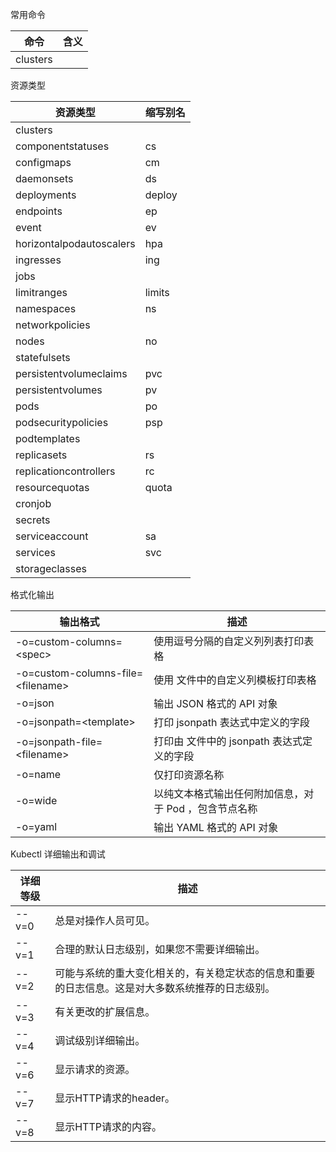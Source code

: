常用命令

| 命令| 含义|
|  ----  | ----  | 
|clusters||

资源类型

资源类型|缩写别名|
|  ----  | ----  | 
|clusters|
|componentstatuses|cs
|configmaps|cm
|daemonsets|ds
|deployments|deploy
|endpoints|ep
|event|ev
|horizontalpodautoscalers|hpa
|ingresses|ing
|jobs|
|limitranges|limits
|namespaces|ns
|networkpolicies|
|nodes|no
|statefulsets|
|persistentvolumeclaims|pvc
|persistentvolumes|pv
|pods|po
|podsecuritypolicies|psp
|podtemplates|
|replicasets|rs
|replicationcontrollers|rc
|resourcequotas|quota
|cronjob|
|secrets|
|serviceaccount|sa
|services|svc
|storageclasses|


格式化输出

|输出格式|描述|
|  ----  | ----  | 
|-o=custom-columns=\<spec>|使用逗号分隔的自定义列列表打印表格|
|-o=custom-columns-file=\<filename>|使用 文件中的自定义列模板打印表格
|-o=json|输出 JSON 格式的 API 对象
|-o=jsonpath=\<template> |打印 jsonpath 表达式中定义的字段
|-o=jsonpath-file=\<filename>|打印由 文件中的 jsonpath 表达式定义的字段
|-o=name|仅打印资源名称
|-o=wide|以纯文本格式输出任何附加信息，对于 Pod ，包含节点名称
|-o=yaml|输出 YAML 格式的 API 对象

Kubectl 详细输出和调试

|详细等级|描述
|  ----  | ----  | 
|--v=0|总是对操作人员可见。
|--v=1|合理的默认日志级别，如果您不需要详细输出。
|--v=2|可能与系统的重大变化相关的，有关稳定状态的信息和重要的日志信息。这是对大多数系统推荐的日志级别。
|--v=3|有关更改的扩展信息。
|--v=4|调试级别详细输出。
|--v=6|显示请求的资源。
|--v=7|显示HTTP请求的header。
|--v=8|显示HTTP请求的内容。